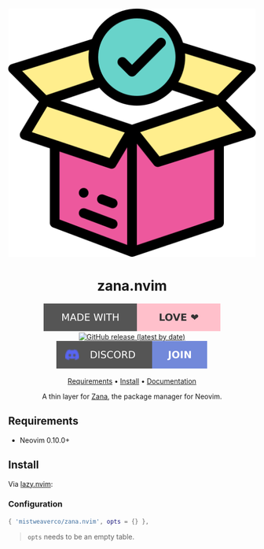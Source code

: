 <div align="center">

![Zana Logo](assets/logo.svg)

# zana.nvim

[![Made with love](assets/badge-made-with-love.svg)](https://github.com/mistweaverco/zana.nvim/graphs/contributors)
[![GitHub release (latest by date)](https://img.shields.io/github/v/release/mistweaverco/zana.nvim?style=for-the-badge)](https://github.com/mistweaverco/zana.nvim/releases/latest)
[![Discord](assets/badge-discord.svg)](https://getzana.net/discord)

[Requirements](#requirements) • [Install](#install) • [Documentation](https://neovim.getzana.net/)

<p></p>

A thin layer for [Zana](https://github.com/mistweaverco/zana-gui),
the package manager for Neovim.

<p></p>

</div>

## Requirements

- Neovim 0.10.0+

## Install

Via [lazy.nvim](https://github.com/folke/lazy.nvim):

### Configuration

```lua
{ 'mistweaverco/zana.nvim', opts = {} },
```

> `opts` needs to be an empty table.

